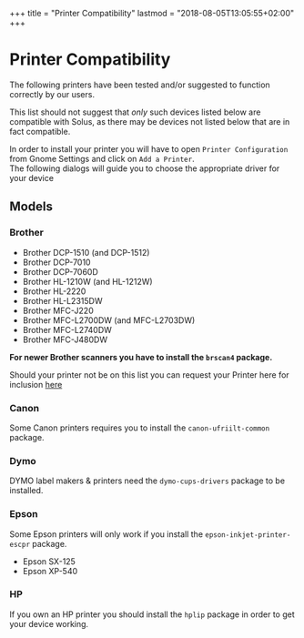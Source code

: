 +++
title = "Printer Compatibility"
lastmod = "2018-08-05T13:05:55+02:00"
+++
# Printer Compatibility

The following printers have been tested and/or suggested to function correctly by our users.

This list should not suggest that *only* such devices listed below are compatible with Solus, as there may be devices not listed below that are in fact compatible.

In order to install your printer you will have to open `Printer Configuration` from Gnome Settings and click on `Add a Printer`.  
The following dialogs will guide you to choose the appropriate driver for your device

## Models

### Brother

- Brother DCP-1510 (and DCP-1512)
- Brother DCP-7010
- Brother DCP-7060D
- Brother HL-1210W (and HL-1212W)
- Brother HL-2220
- Brother HL-L2315DW
- Brother MFC-J220
- Brother MFC-L2700DW (and MFC-L2703DW)
- Brother MFC-L2740DW
- Brother MFC-J480DW

**For newer Brother scanners you have to install the `brscan4` package.**

Should your printer not be on this list you can request your Printer here for inclusion [here](https://dev.solus-project.com/T83)

### Canon

Some Canon printers requires you to install the `canon-ufriilt-common` package.

### Dymo

DYMO label makers & printers need the `dymo-cups-drivers` package to be installed.

### Epson

Some Epson printers will only work if you install the `epson-inkjet-printer-escpr` package.

- Epson SX-125
- Epson XP-540

### HP

If you own an HP printer you should install the `hplip` package in order to get your device working.
